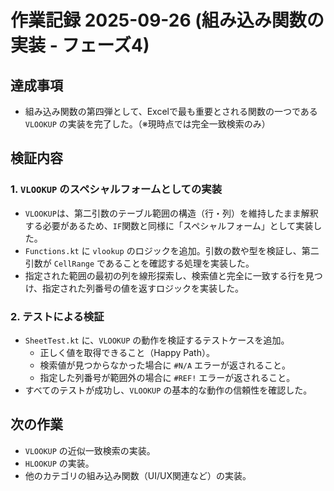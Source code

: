 # 作業記録 2025-09-26 (組み込み関数の実装 - フェーズ4)

## 達成事項

- 組み込み関数の第四弾として、Excelで最も重要とされる関数の一つである `VLOOKUP` の実装を完了した。（※現時点では完全一致検索のみ）

## 検証内容

### 1. `VLOOKUP` のスペシャルフォームとしての実装

- `VLOOKUP`は、第二引数のテーブル範囲の構造（行・列）を維持したまま解釈する必要があるため、`IF`関数と同様に「スペシャルフォーム」として実装した。
- `Functions.kt` に `vlookup` のロジックを追加。引数の数や型を検証し、第二引数が `CellRange` であることを確認する処理を実装した。
- 指定された範囲の最初の列を線形探索し、検索値と完全に一致する行を見つけ、指定された列番号の値を返すロジックを実装した。

### 2. テストによる検証

- `SheetTest.kt` に、`VLOOKUP` の動作を検証するテストケースを追加。
  - 正しく値を取得できること（Happy Path）。
  - 検索値が見つからなかった場合に `#N/A` エラーが返されること。
  - 指定した列番号が範囲外の場合に `#REF!` エラーが返されること。
- すべてのテストが成功し、`VLOOKUP` の基本的な動作の信頼性を確認した。

## 次の作業

- `VLOOKUP` の近似一致検索の実装。
- `HLOOKUP` の実装。
- 他のカテゴリの組み込み関数（UI/UX関連など）の実装。

